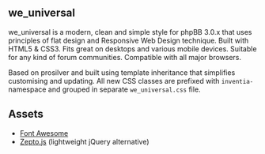 we_universal
------------

we_universal is a modern, clean and simple style for phpBB 3.0.x that uses
principles of flat design and Responsive Web Design technique. Built with
HTML5 & CSS3. Fits great on desktops and various mobile devices. Suitable
for any kind of forum communities. Compatible with all major browsers.

Based on prosilver and built using template inheritance that simplifies
customising and updating. All new CSS classes are prefixed with `inventia-`
namespace and grouped in separate `we_universal.css` file.


Assets
------

* [Font Awesome](http://fortawesome.github.io/Font-Awesome/)
* [Zepto.js](http://zeptojs.com) (lightweight jQuery alternative)
